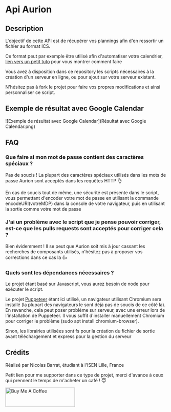 # Api Aurion

## Description

L'objectif de cette API est de récupérer vos plannings afin d'en ressortir un fichier au format ICS.

Ce format peut par exemple être utilisé afin d'automatiser votre
calendrier, [lien vers un petit tuto](https://blog.share-d.com/application/les-tutos/tuto-comment-synchroniser-agenda/)
pour vous montrer comment faire

Vous avez à disposition dans ce repository les scripts nécessaires à la création d'un serveur en ligne, ou pour ajout
sur votre serveur existant.

N'hésitez pas à fork le projet pour faire vos propres modifications et ainsi personnaliser ce script.

## Exemple de résultat avec Google Calendar

![Exemple de résultat avec Google Calendar](Résultat avec Google Calendar.png)

## FAQ

### Que faire si mon mot de passe contient des caractères spéciaux ?

Pas de soucis ! La plupart des caractères spéciaux utilisés dans les mots de passe Aurion sont acceptés dans les
requêtes HTTP 👌

En cas de soucis tout de même, une sécurité est présente dans le script, vous permettant d'encoder votre mot de passe en
utilisant la commande encodeURI(votreMDP) dans la console de votre navigateur, puis en utilisant la sortie comme votre
mot de passe

### J'ai un problème avec le script que je pense pouvoir corriger, est-ce que les pulls requests sont acceptés pour corriger cela ?

Bien évidemment ! Il se peut que Aurion soit mis à jour cassant les recherches de composants utilisés, n'hésitez pas à
proposer vos corrections dans ce cas la 👍

### Quels sont les dépendances nécessaires ?

Le projet étant basé sur Javascript, vous aurez besoin de node pour exécuter le script.

Le projet [Puppeteer](https://github.com/puppeteer/puppeteer) étant ici utilisé, un navigateur utilisant Chromium sera
installé (la plupart des navigateurs le sont déjà pas de soucis de ce côté la). En revanche, cela peut poser problème
sur serveur, avec une erreur lors de l'installation de Puppeteer. Il vous suffit d'installer manuellement Chromium pour
corriger le problème (sudo apt install chromium-browser).

Sinon, les librairies utilisées sont fs pour la création du fichier de sortie avant téléchargement et express pour la
gestion du serveur

## Crédits

Réalisé par Nicolas Barrat, étudiant à l'ISEN Lille, France

Petit lien pour me supporter dans ce type de projet, merci d'avance à ceux qui prennent le temps de m'acheter un café !
😇

<a href="https://www.buymeacoffee.com/nicolegrimpeur" target="_blank"><img src="https://cdn.buymeacoffee.com/buttons/v2/default-blue.png" alt="Buy Me A Coffee" style="height: 60px !important;width: 217px !important;" ></a>
